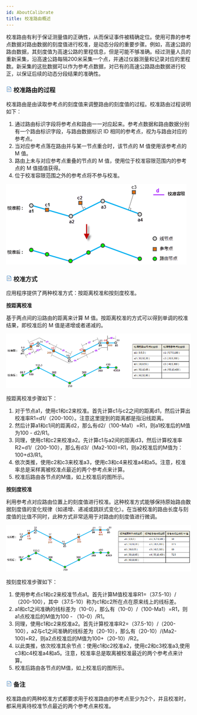 ```yaml
---
id: AboutCalibrate
title: 校准路由概述
---
```

校准路由有利于保证测量值的正确性，从而保证事件被精确定位。使用可靠的参考点数据对路由数据的刻度值进行校准，是动态分段的重要步骤。例如，高速公路的路由数据，其刻度值为高速公路的里程信息，但是可能不够准确。经过测量人员的重新采集，沿高速公路每隔200米采集一个点，并通过仪器测量和记录对应的里程数。新采集的这批数据可以作为参考点数据，对已有的高速公路路由数据进行校正，以保证后续的动态分段结果的准确性。

### ![](../img/read.gif) 校准路由的过程

校准路由是由读取参考点的刻度值来调整路由的刻度值的过程。校准路由过程说明如下：

  1. 通过路由标识字段将参考点和路由一一对应起来。参考点数据和路由数据分别有一个路由标识字段，与路由数据标识 ID 相同的参考点，视为与路由对应的参考点。
  2. 当对应参考点落在路由并与某一节点重合时，该节点的 M 值使用该参考点的 M 值。
  3. 路由上未与对应参考点重叠的节点的 M 值，使用位于校准容限范围内的参考点的 M 值插值获得。
  4. 位于校准容限范围之外的参考点将不参与校准。

![](img/CalibrateRoute.png)  

### ![](../img/read.gif) 校准方式

应用程序提供了两种校准方式：按距离校准和按刻度校准。

**按距离校准**

基于两点间的沿路由的距离来计算 M 值。按距离校准的方式可以得到单调的校准结果，即校准后的 M 值是递增或者递减的。

![](img/ByDistance.png) 
  
按距离校准步骤如下：

  1. 对于节点a1，使用c1和c2来校准。首先计算c1与c2之间的距离d1，然后计算出校准率R1=d1/（200-100）。注意这里提到的距离都是指沿线距离。
  2. 然后计算a1和c1间的距离d2，那么有d2/（100-Ma1）=R1，则a1校准后的M值为100 - d2/R1。
  3. 同理，使用c1和c2来校准a2。先计算c1与a2间的距离d3，然后计算校准率R2=d1/（200-100），那么有d3/（Ma2-100)=R1，则a2校准后的M值为：100+d3/R1。
  4. 依次类推，使用c2和c3来校准a3，使用c3和c4来校准a4和a5。注意，校准率总是采样离被校准点最近的两个参考点来计算。
  5. 校准后路由各节点的M值，如上校准后的图所示。  

**按刻度校准**

利用参考点对应路由位置上的刻度值进行校准。这种校准方式能够保持原始路由数据刻度值的变化规律（如递增、递减或跳跃式变化）。在当被校准的路由长度与刻度值的比值不同时，此种方式非常适用于对路由的刻度值进行微调。

![](img/ByMeasure.png) 

按刻度校准步骤如下：

  1. 使用参考点c1和c2来校准节点a1。首先计算M值校准率R1=（37.5-10）/（200-100），其中（37.5-10）称为c1和c2所在点在原来线上的线标差。
  2. a1和c1之间准确的线标差为（10-0），那么有（10-0）/（100-Ma1）=R1，则a1点校准后的M值为100 - （10-0）/R1。
  3. 同理，使用c1和c2来校准a2。首先计算校准率R2=（37.5-10）/（200-100），a2与c1之间准确的线标差为（20-10），那么有（20-10）/(Ma2-100)=R2，则a2点校准后的M值为100+（20-10）/R2。
  4. 以此类推，依次校准其余节点：使用c1和c2校准a2，使用c2和c3校准a3,使用c3和c4校准a4和a5。注意，校准率总是取离被校准最近的两个参考点来计算。
  5. 校准后路由各节点的M值，如上校准后的图所示。

### ![](../img/read.gif) 备注

校准路由的两种校准方式都要求用于校准路由的参考点至少为2个，并且校准时，都采用离待校准节点最近的两个参考点来校准。
